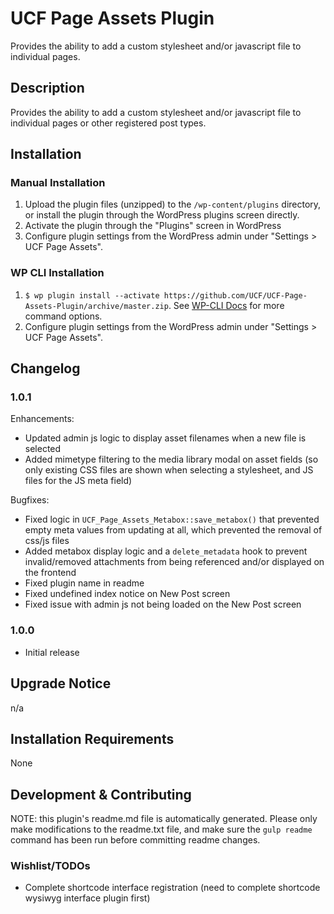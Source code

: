 # UCF Page Assets Plugin #

Provides the ability to add a custom stylesheet and/or javascript file to individual pages.


## Description ##

Provides the ability to add a custom stylesheet and/or javascript file to individual pages or other registered post types.


## Installation ##

### Manual Installation ###
1. Upload the plugin files (unzipped) to the `/wp-content/plugins` directory, or install the plugin through the WordPress plugins screen directly.
2. Activate the plugin through the "Plugins" screen in WordPress
3. Configure plugin settings from the WordPress admin under "Settings > UCF Page Assets".

### WP CLI Installation ###
1. `$ wp plugin install --activate https://github.com/UCF/UCF-Page-Assets-Plugin/archive/master.zip`.  See [WP-CLI Docs](http://wp-cli.org/commands/plugin/install/) for more command options.
2. Configure plugin settings from the WordPress admin under "Settings > UCF Page Assets".


## Changelog ##

### 1.0.1 ###
Enhancements:
* Updated admin js logic to display asset filenames when a new file is selected
* Added mimetype filtering to the media library modal on asset fields (so only existing CSS files are shown when selecting a stylesheet, and JS files for the JS meta field)

Bugfixes:
* Fixed logic in `UCF_Page_Assets_Metabox::save_metabox()` that prevented empty meta values from updating at all, which prevented the removal of css/js files
* Added metabox display logic and a `delete_metadata` hook to prevent invalid/removed attachments from being referenced and/or displayed on the frontend
* Fixed plugin name in readme
* Fixed undefined index notice on New Post screen
* Fixed issue with admin js not being loaded on the New Post screen

### 1.0.0 ###
* Initial release


## Upgrade Notice ##

n/a


## Installation Requirements ##

None


## Development & Contributing ##

NOTE: this plugin's readme.md file is automatically generated.  Please only make modifications to the readme.txt file, and make sure the `gulp readme` command has been run before committing readme changes.

### Wishlist/TODOs ###
* Complete shortcode interface registration (need to complete shortcode wysiwyg interface plugin first)
